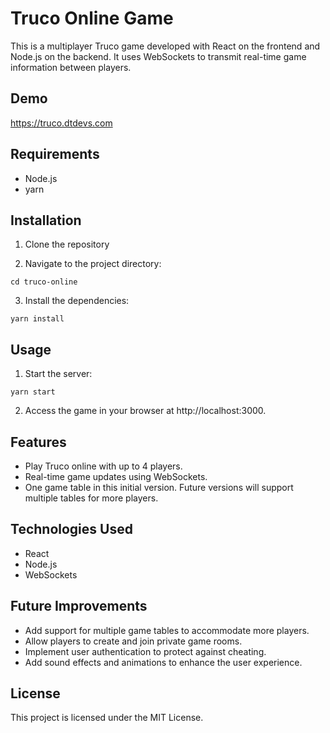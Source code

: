 # Truco Online Game

This is a multiplayer Truco game developed with React on the frontend and Node.js on the backend. It uses WebSockets to transmit real-time game information between players.

## Demo
https://truco.dtdevs.com

## Requirements

- Node.js
- yarn

## Installation

1. Clone the repository

2. Navigate to the project directory:

```
cd truco-online
```

3. Install the dependencies:

```
yarn install
```

## Usage

1. Start the server:

```
yarn start
```

2. Access the game in your browser at http://localhost:3000.

## Features

- Play Truco online with up to 4 players.
- Real-time game updates using WebSockets.
- One game table in this initial version. Future versions will support multiple tables for more players.

## Technologies Used

- React
- Node.js
- WebSockets

## Future Improvements

- Add support for multiple game tables to accommodate more players.
- Allow players to create and join private game rooms.
- Implement user authentication to protect against cheating.
- Add sound effects and animations to enhance the user experience.

## License

This project is licensed under the MIT License.
